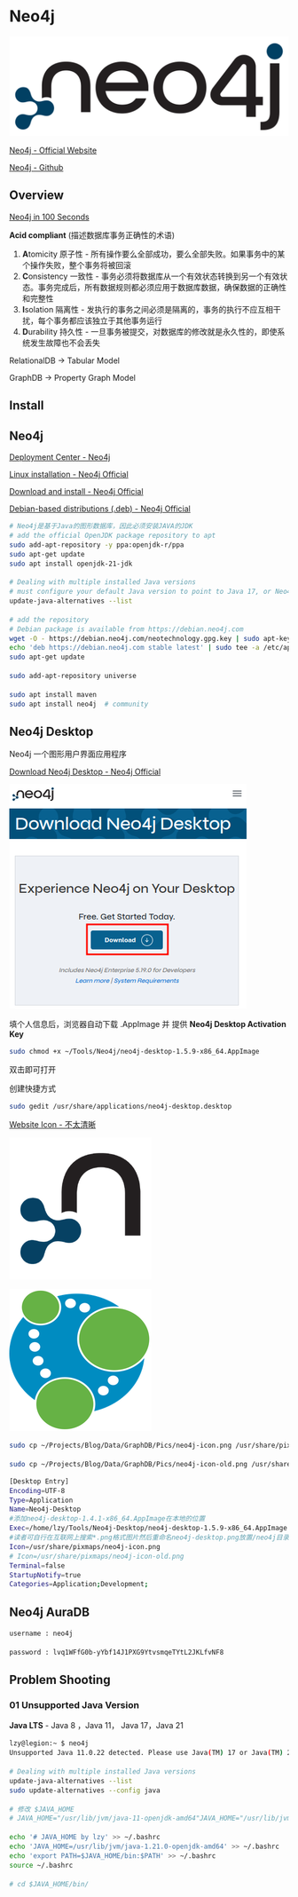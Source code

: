 # Neo4j

![](Pics/graph000.svg)

[Neo4j - Official Website](https://neo4j.com/)

[Neo4j - Github](https://github.com/neo4j/neo4j)

## Overview

[Neo4j in 100 Seconds](https://www.youtube.com/watch?v=T6L9EoBy8Zk)

**Acid compliant** (描述数据库事务正确性的术语)
1. **A**tomicity 原子性 - 所有操作要么全部成功，要么全部失败。如果事务中的某个操作失败，整个事务将被回滚
2. **C**onsistency 一致性 - 事务必须将数据库从一个有效状态转换到另一个有效状态。事务完成后，所有数据规则都必须应用于数据库数据，确保数据的正确性和完整性
3. **I**solation 隔离性 - 发执行的事务之间必须是隔离的，事务的执行不应互相干扰，每个事务都应该独立于其他事务运行
4. **D**urability 持久性 - 一旦事务被提交，对数据库的修改就是永久性的，即使系统发生故障也不会丢失

RelationalDB -> Tabular Model

GraphDB -> Property Graph Model



## Install

## Neo4j

[Deployment Center - Neo4j](https://neo4j.com/deployment-center/#community)

[Linux installation - Neo4j Official](https://neo4j.com/docs/operations-manual/current/installation/linux/)

[Download and install - Neo4j Official](https://neo4j.com/docs/desktop-manual/current/installation/download-installation/)

[Debian-based distributions (.deb) - Neo4j Official](https://neo4j.com/docs/operations-manual/current/installation/linux/debian/)

```bash
# Neo4j是基于Java的图形数据库，因此必须安装JAVA的JDK
# add the official OpenJDK package repository to apt
sudo add-apt-repository -y ppa:openjdk-r/ppa
sudo apt-get update
sudo apt install openjdk-21-jdk

# Dealing with multiple installed Java versions
# must configure your default Java version to point to Java 17, or Neo4j 5.19.0 will be unable to start
update-java-alternatives --list

# add the repository
# Debian package is available from https://debian.neo4j.com
wget -O - https://debian.neo4j.com/neotechnology.gpg.key | sudo apt-key add -
echo 'deb https://debian.neo4j.com stable latest' | sudo tee -a /etc/apt/sources.list.d/neo4j.list
sudo apt-get update

sudo add-apt-repository universe

sudo apt install maven
sudo apt install neo4j  # community
```

## Neo4j Desktop

Neo4j 一个图形用户界面应用程序

[Download Neo4j Desktop - Neo4j Official](https://neo4j.com/download/)

![](Pics/graph003.png)

填个人信息后，浏览器自动下载 .AppImage 并 提供 **Neo4j Desktop Activation Key**

```bash
sudo chmod +x ~/Tools/Neo4j/neo4j-desktop-1.5.9-x86_64.AppImage
```

双击即可打开

创建快捷方式

```bash
sudo gedit /usr/share/applications/neo4j-desktop.desktop
```

[Website Icon - 不太清晰](https://neo4j.com/favicon.ico)

![](Pics/neo4j-icon.png)

![](Pics/neo4j-icon-old.png)


```bash
sudo cp ~/Projects/Blog/Data/GraphDB/Pics/neo4j-icon.png /usr/share/pixmaps/neo4j-icon.png

sudo cp ~/Projects/Blog/Data/GraphDB/Pics/neo4j-icon-old.png /usr/share/pixmaps/neo4j-icon-old.png
```

```bash
[Desktop Entry]
Encoding=UTF-8
Type=Application
Name=Neo4j-Desktop
#添加neo4j-desktop-1.4.1-x86_64.AppImage在本地的位置
Exec=/home/lzy/Tools/Neo4j-Desktop/neo4j-desktop-1.5.9-x86_64.AppImage
#读者可自行在互联网上搜索*.png格式图片然后重命名neo4j-desktop.png放置/neo4j目录
Icon=/usr/share/pixmaps/neo4j-icon.png
# Icon=/usr/share/pixmaps/neo4j-icon-old.png
Terminal=false
StartupNotify=true
Categories=Application;Development;
```



## Neo4j AuraDB

```bash
username : neo4j

password : lvq1WFfG0b-yYbf14J1PXG9YtvsmqeTYtL2JKLfvNF8
```

## Problem Shooting

### 01 Unsupported Java Version

**Java LTS** - Java 8 ，Java 11， Java 17，Java 21

```bash
lzy@legion:~ $ neo4j
Unsupported Java 11.0.22 detected. Please use Java(TM) 17 or Java(TM) 21 to run Neo4j Server.

# Dealing with multiple installed Java versions
update-java-alternatives --list
sudo update-alternatives --config java

# 修改 $JAVA_HOME
# JAVA_HOME="/usr/lib/jvm/java-11-openjdk-amd64"JAVA_HOME="/usr/lib/jvm/java-11-openjdk-amd64"

echo '# JAVA_HOME by lzy' >> ~/.bashrc
echo 'JAVA_HOME=/usr/lib/jvm/java-1.21.0-openjdk-amd64' >> ~/.bashrc
echo 'export PATH=$JAVA_HOME/bin:$PATH' >> ~/.bashrc
source ~/.bashrc

# cd $JAVA_HOME/bin/
```
